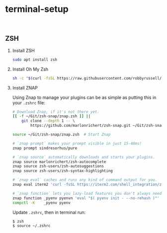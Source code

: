 # terminal-setup

<br>

## ZSH

1. Install ZSH
    ``` bash
    sudo apt install zsh
    ```
   
2. Install Oh My Zsh
    ``` bash
   sh -c "$(curl -fsSL https://raw.githubusercontent.com/robbyrussell/oh-my-zsh/master/tools/install.sh)" 
   ```

3. Install ZNAP

    Using Znap to manage your plugins can be as simple as putting this in your `.zshrc` file:
    ```zsh
    # Download Znap, if it's not there yet.
    [[ -f ~/Git/zsh-snap/znap.zsh ]] ||
        git clone --depth 1 -- \
            https://github.com/marlonrichert/zsh-snap.git ~/Git/zsh-snap

    source ~/Git/zsh-snap/znap.zsh  # Start Znap

    # `znap prompt` makes your prompt visible in just 15-40ms!
    znap prompt sindresorhus/pure

    # `znap source` automatically downloads and starts your plugins.
    znap source marlonrichert/zsh-autocomplete
    znap source zsh-users/zsh-autosuggestions
    znap source zsh-users/zsh-syntax-highlighting

    # `znap eval` caches and runs any kind of command output for you.
    znap eval iterm2 'curl -fsSL https://iterm2.com/shell_integration/zsh'

    # `znap function` lets you lazy-load features you don't always need.
    znap function _pyenv pyenvn 'eval "$( pyenv init - --no-rehash )"'
    compctl -K    _pyenv pyenv
    ```
    Update `.zshrc`, then in terminal run:
    ```bash
    $ zsh
    $ source ~/.zshrc
   ```
